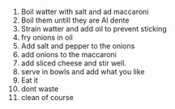 1. Boil watter with salt and ad maccaroni
2. Boil them untill they are Al dente
3. Strain watter and add oil to prevent sticking
4. fry onions in oil
5. Add salt and pepper to the onions
6. add onions to the maccaroni
7. add sliced cheese and stir well.
8. serve in bowls and add what you like
9. Eat it
10. dont waste
11. clean of course
